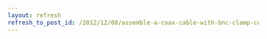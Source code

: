 ```yaml
---
layout: refresh
refresh_to_post_id: /2012/12/08/assemble-a-coax-cable-with-bnc-clamp-connector-from-ebay-connekt
---
```

